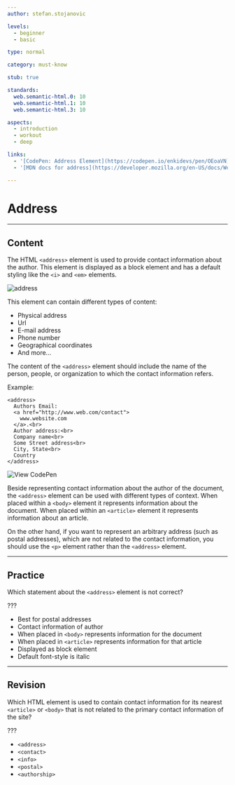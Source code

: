 ```yaml
---
author: stefan.stojanovic

levels:
  - beginner
  - basic

type: normal

category: must-know

stub: true

standards:
  web.semantic-html.0: 10
  web.semantic-html.1: 10
  web.semantic-html.3: 10

aspects:
  - introduction
  - workout
  - deep

links:
  - '[CodePen: Address Element](https://codepen.io/enkidevs/pen/OEoaVN){code}'
  - '[MDN docs for address](https://developer.mozilla.org/en-US/docs/Web/HTML/Element/address){website}'

---
```

# Address
---
## Content

The HTML `<address>` element is used to provide contact information about the author. This element is displayed as a block element and has a default styling like the `<i>` and `<em>` elements.

![address](%3Csvg%20xmlns%3D%22http%3A%2F%2Fwww.w3.org%2F2000%2Fsvg%22%20width%3D%22320%22%20height%3D%2288%22%3E%3Cg%20fill%3D%22none%22%20fill-rule%3D%22evenodd%22%3E%3Crect%20width%3D%22320%22%20height%3D%2288%22%20fill%3D%22%23FFF%22%20rx%3D%229%22%2F%3E%3Ctext%20fill%3D%22%23000%22%20font-family%3D%22Arial-ItalicMT%2C%20Arial%22%20font-size%3D%2216%22%20font-style%3D%22italic%22%3E%3Ctspan%20x%3D%2218%22%20y%3D%2232%22%3E1107%20Pearl%20Street%2C%20%3C%2Ftspan%3E%20%3Ctspan%20x%3D%2218%22%20y%3D%2249%22%3EBoulder%2C%20Colorado%20%3C%2Ftspan%3E%20%3Ctspan%20x%3D%2218%22%20y%3D%2266%22%3E80302%3C%2Ftspan%3E%3C%2Ftext%3E%3C%2Fg%3E%3C%2Fsvg%3E)

This element can contain different types of content:
  - Physical address
  - Url
  - E-mail address
  - Phone number
  - Geographical coordinates
  - And more...

The content of the `<address>` element should include the name of the person, people, or organization to which the contact information refers.

Example:
```
<address>
  Authors Email:
  <a href="http://www.web.com/contact">
    www.website.com
  </a>.<br>
  Author address:<br>
  Company name<br>
  Some Street address<br>
  City, State<br>
  Country
</address>
```

![View CodePen](https://codepen.io/enkidevs/pen/OEoaVN)

Beside representing contact information about the author of the document, the `<address>` element can be used with different types of context. When placed within a `<body>` element it represents information about the document. When placed within an `<article>` element it represents information about an article.

On the other hand, if you want to represent an arbitrary address (such as postal addresses), which are not related to the contact information, you should use the `<p>` element rather than the `<address>` element.

---
## Practice

Which statement about the `<address>` element is not correct?

???

* Best for postal addresses
* Contact information of author
* When placed in `<body>` represents information for the document
* When placed in `<article>` represents information for that article
* Displayed as block element
* Default font-style is italic


---
## Revision

Which HTML element is used to contain contact information for its nearest `<article>` or `<body>` that is not related to the primary contact information of the site?

???

* `<address>`
* `<contact>`
* `<info>`
* `<postal>`
* `<authorship>`
